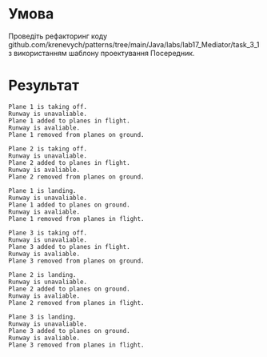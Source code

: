 # Умова

Проведіть рефакторинг
коду
github.com/krenevych/patterns/tree/main/Java/labs/lab17_Mediator/task_3_1
з використанням шаблону
проектування Посередник.

# Результат
```
Plane 1 is taking off.
Runway is unavaliable.
Plane 1 added to planes in flight.
Runway is avaliable.
Plane 1 removed from planes on ground.

Plane 2 is taking off.
Runway is unavaliable.
Plane 2 added to planes in flight.
Runway is avaliable.
Plane 2 removed from planes on ground.

Plane 1 is landing.
Runway is unavaliable.
Plane 1 added to planes on ground.
Runway is avaliable.
Plane 1 removed from planes in flight.

Plane 3 is taking off.
Runway is unavaliable.
Plane 3 added to planes in flight.
Runway is avaliable.
Plane 3 removed from planes on ground.

Plane 2 is landing.
Runway is unavaliable.
Plane 2 added to planes on ground.
Runway is avaliable.
Plane 2 removed from planes in flight.

Plane 3 is landing.
Runway is unavaliable.
Plane 3 added to planes on ground.
Runway is avaliable.
Plane 3 removed from planes in flight.
```
